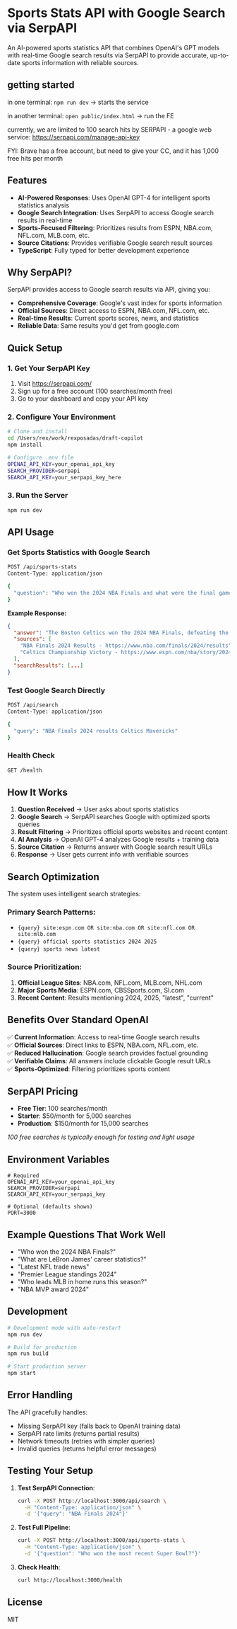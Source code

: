 # Sports Stats API with Google Search via SerpAPI

An AI-powered sports statistics API that combines OpenAI's GPT models with real-time Google search results via SerpAPI to provide accurate, up-to-date sports information with reliable sources.



## getting started

in one terminal: `npm run dev`  -> starts the service

in another terminal: `open public/index.html`  -> run the FE

currently, we are limited to 100 search hits by SERPAPI - a google web service: https://serpapi.com/manage-api-key

FYI: Brave has a free account, but need to give your CC, and it has 1,000 free hits per month

## Features

- **AI-Powered Responses**: Uses OpenAI GPT-4 for intelligent sports statistics analysis
- **Google Search Integration**: Uses SerpAPI to access Google search results in real-time
- **Sports-Focused Filtering**: Prioritizes results from ESPN, NBA.com, NFL.com, MLB.com, etc.
- **Source Citations**: Provides verifiable Google search result sources
- **TypeScript**: Fully typed for better development experience

## Why SerpAPI?

SerpAPI provides access to Google search results via API, giving you:
- **Comprehensive Coverage**: Google's vast index for sports information
- **Official Sources**: Direct access to ESPN, NBA.com, NFL.com, etc.
- **Real-time Results**: Current sports scores, news, and statistics
- **Reliable Data**: Same results you'd get from google.com

## Quick Setup

### 1. Get Your SerpAPI Key
1. Visit https://serpapi.com/
2. Sign up for a free account (100 searches/month free)
3. Go to your dashboard and copy your API key

### 2. Configure Your Environment
```bash
# Clone and install
cd /Users/rex/work/rexposadas/draft-copilot
npm install

# Configure .env file
OPENAI_API_KEY=your_openai_api_key
SEARCH_PROVIDER=serpapi
SEARCH_API_KEY=your_serpapi_key_here
```

### 3. Run the Server
```bash
npm run dev
```

## API Usage

### Get Sports Statistics with Google Search
```bash
POST /api/sports-stats
Content-Type: application/json

{
  "question": "Who won the 2024 NBA Finals and what were the final game scores?"
}
```

**Example Response:**
```json
{
  "answer": "The Boston Celtics won the 2024 NBA Finals, defeating the Dallas Mavericks 4 games to 1. The final game scores were: Game 1: Celtics 107-89, Game 2: Mavericks 98-105...",
  "sources": [
    "NBA Finals 2024 Results - https://www.nba.com/finals/2024/results",
    "Celtics Championship Victory - https://www.espn.com/nba/story/2024/finals/results"
  ],
  "searchResults": [...]
}
```

### Test Google Search Directly
```bash
POST /api/search
Content-Type: application/json

{
  "query": "NBA Finals 2024 results Celtics Mavericks"
}
```

### Health Check
```bash
GET /health
```

## How It Works

1. **Question Received** → User asks about sports statistics
2. **Google Search** → SerpAPI searches Google with optimized sports queries
3. **Result Filtering** → Prioritizes official sports websites and recent content
4. **AI Analysis** → OpenAI GPT-4 analyzes Google results + training data
5. **Source Citation** → Returns answer with Google search result URLs
6. **Response** → User gets current info with verifiable sources

## Search Optimization

The system uses intelligent search strategies:

### Primary Search Patterns:
- `{query} site:espn.com OR site:nba.com OR site:nfl.com OR site:mlb.com`
- `{query} official sports statistics 2024 2025`
- `{query} sports news latest`

### Source Prioritization:
1. **Official League Sites**: NBA.com, NFL.com, MLB.com, NHL.com
2. **Major Sports Media**: ESPN.com, CBSSports.com, SI.com
3. **Recent Content**: Results mentioning 2024, 2025, "latest", "current"

## Benefits Over Standard OpenAI

✅ **Current Information**: Access to real-time Google search results  
✅ **Official Sources**: Direct links to ESPN, NBA.com, NFL.com, etc.  
✅ **Reduced Hallucination**: Google search provides factual grounding  
✅ **Verifiable Claims**: All answers include clickable Google result URLs  
✅ **Sports-Optimized**: Filtering prioritizes sports content  

## SerpAPI Pricing

- **Free Tier**: 100 searches/month
- **Starter**: $50/month for 5,000 searches
- **Production**: $150/month for 15,000 searches

*100 free searches is typically enough for testing and light usage*

## Environment Variables

```env
# Required
OPENAI_API_KEY=your_openai_api_key
SEARCH_PROVIDER=serpapi
SEARCH_API_KEY=your_serpapi_key

# Optional (defaults shown)
PORT=3000
```

## Example Questions That Work Well

- "Who won the 2024 NBA Finals?"
- "What are LeBron James' career statistics?"
- "Latest NFL trade news"
- "Premier League standings 2024"
- "Who leads MLB in home runs this season?"
- "NBA MVP award 2024"

## Development

```bash
# Development mode with auto-restart
npm run dev

# Build for production
npm run build

# Start production server
npm start
```

## Error Handling

The API gracefully handles:
- Missing SerpAPI key (falls back to OpenAI training data)
- SerpAPI rate limits (returns partial results)
- Network timeouts (retries with simpler queries)
- Invalid queries (returns helpful error messages)

## Testing Your Setup

1. **Test SerpAPI Connection**:
   ```bash
   curl -X POST http://localhost:3000/api/search \
     -H "Content-Type: application/json" \
     -d '{"query": "NBA Finals 2024"}'
   ```

2. **Test Full Pipeline**:
   ```bash
   curl -X POST http://localhost:3000/api/sports-stats \
     -H "Content-Type: application/json" \
     -d '{"question": "Who won the most recent Super Bowl?"}'
   ```

3. **Check Health**:
   ```bash
   curl http://localhost:3000/health
   ```

## License

MIT
